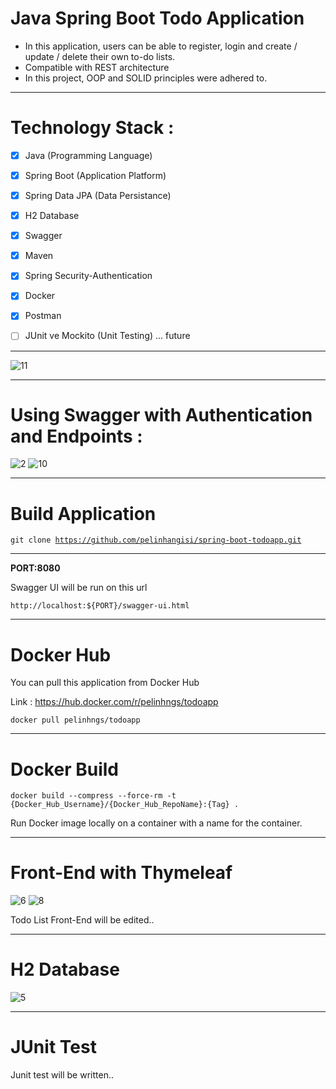 # Java Spring Boot Todo Application

* In this application, users can be able to register, login and create / update / delete their own to-do lists. <br>
* Compatible with REST architecture <br>
* In this project, OOP and SOLID principles were adhered to. <br>

<hr>

# Technology Stack :

- [x] Java (Programming Language)
- [x] Spring Boot (Application Platform)
- [x] Spring Data JPA (Data Persistance)
- [x] H2 Database
- [x] Swagger
- [x] Maven
- [x] Spring Security-Authentication
- [x] Docker
- [x] Postman
- [ ] JUnit ve Mockito (Unit Testing)   ... future


<hr>

![11](https://user-images.githubusercontent.com/96151920/189272489-3a45c7b0-a04e-4c65-97da-1be7ae8a982d.JPG)

<hr>

# Using Swagger with Authentication and Endpoints :

![2](https://user-images.githubusercontent.com/96151920/189269829-48ec5d05-7df7-44d7-bdd7-39e83354adcb.JPG)
![10](https://user-images.githubusercontent.com/96151920/189269947-6956cfea-e845-4a9b-b52a-8a19752a0c3f.JPG)

<hr>

# Build Application

<code>git clone https://github.com/pelinhangisi/spring-boot-todoapp.git </code>

<hr>

**PORT:8080** <br>

Swagger UI will be run on this url

<code>http://localhost:${PORT}/swagger-ui.html</code>

<hr>

# Docker Hub

You can pull this application from Docker Hub

Link : https://hub.docker.com/r/pelinhngs/todoapp

<code>docker pull pelinhngs/todoapp</code>

<hr>

# Docker Build

<code>docker build --compress --force-rm -t {Docker_Hub_Username}/{Docker_Hub_RepoName}:{Tag} .</code>

Run Docker image locally on a container with a name for the container.

<hr>

# Front-End with Thymeleaf

![6](https://user-images.githubusercontent.com/96151920/189271137-01d06596-d320-4d67-af9c-7bca67634b03.JPG)
![8](https://user-images.githubusercontent.com/96151920/189271153-91790890-a66c-4e73-bb5d-ed3dc7aea238.JPG)


Todo List Front-End will be edited..

<hr>

# H2 Database

![5](https://user-images.githubusercontent.com/96151920/189271411-430068c7-254b-4f90-b927-3cf9d1d450fc.JPG)

<hr>

# JUnit Test

Junit test will be written..
